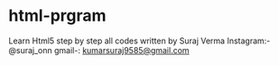 # html-prgram
Learn Html5 step by step 
all codes written by Suraj Verma 
Instagram:- @suraj_onn
gmail-: kumarsuraj9585@gmail.com
